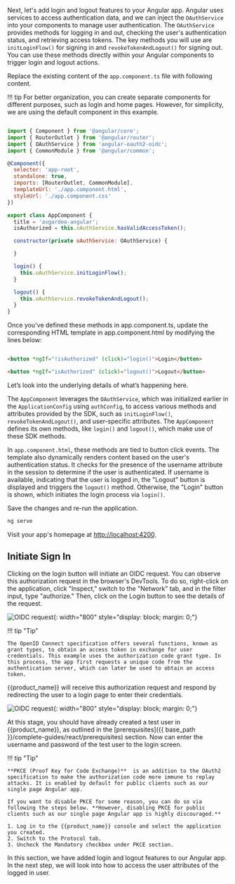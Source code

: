 

Next, let's add login and logout features to your Angular app. Angular uses services to access authentication data, and we can inject the `OAuthService` into your components to manage user authentication. The `OAuthService` provides methods for logging in and out, checking the user's authentication status, and retrieving access tokens. The key methods you will use are `initLoginFlow()` for signing in and `revokeTokenAndLogout()` for signing out. You can use these methods directly within your Angular components to trigger login and logout actions.

Replace the existing content of the `app.component.ts` file with following content.

!!! tip
    For better organization, you can create separate components for different purposes, such as login and home pages. However, for simplicity, we are using the default component in this example.

```javascript title="app.component.ts"  hl_lines="16-28"

import { Component } from '@angular/core';
import { RouterOutlet } from '@angular/router';
import { OAuthService } from 'angular-oauth2-oidc';
import { CommonModule } from '@angular/common';

@Component({
  selector: 'app-root',
  standalone: true,
  imports: [RouterOutlet, CommonModule],
  templateUrl: './app.component.html',
  styleUrl: './app.component.css'
})

export class AppComponent {
  title = 'asgardeo-angular';
  isAuthorized = this.oAuthService.hasValidAccessToken();

  constructor(private oAuthService: OAuthService) {

  }

  login() {
    this.oAuthService.initLoginFlow();
  }

  logout() {
    this.oAuthService.revokeTokenAndLogout();
  }
}

```

Once you've defined these methods in app.component.ts, update the corresponding HTML template in app.component.html by modifying the lines below:  

```html title="app.component.html" 

<button *ngIf="!isAuthorized" (click)="login()">Login</button>

<button *ngIf="isAuthorized" (click)="logout()">Logout</button>

```

Let’s look into the underlying details of what’s happening here.

The `AppComponent` leverages the `OAuthService`, which was initialized earlier in the `ApplicationConfig` using `authConfig`, to access various methods and attributes provided by the SDK, such as `initLoginFlow()`, `revokeTokenAndLogout()`, and user-specific attributes. The `AppComponent` defines its own methods, like `login()` and `logout()`, which make use of these SDK methods.

In `app.component.html`, these methods are tied to button click events. The template also dynamically renders content based on the user's authentication status. It checks for the presence of the username attribute in the session to determine if the user is authenticated. If username is available, indicating that the user is logged in, the "Logout" button is displayed and triggers the `logout()` method. Otherwise, the "Login" button is shown, which initiates the login process via `login()`.

Save the changes and re-run the application.

```bash
ng serve

```

Visit your app's homepage at [http://localhost:4200](http://localhost:4200).


## Initiate Sign In
Clicking on the login button will initiate an OIDC request. You can observe this authorization request in the browser's DevTools. To do so, right-click on the application, click "Inspect," switch to the "Network" tab, and in the filter input, type "authorize." Then, click on the Login button to see the details of the request.

![OIDC request]({{base_path}}/assets/img/complete-guides/angular/image15.png){: width="800" style="display: block; margin: 0;"}

!!! tip "Tip"

    The OpenID Connect specification offers several functions, known as grant types, to obtain an access token in exchange for user credentials. This example uses the authorization code grant type. In this process, the app first requests a unique code from the authentication server, which can later be used to obtain an access token. 

{{product_name}} will receive this authorization request and respond by redirecting the user to a login page to enter their credentials.

![OIDC request]({{base_path}}/assets/img/complete-guides/angular/image16.png){: width="800" style="display: block; margin: 0;"}

At this stage, you should have already created a test user in {{product_name}}, as outlined in the [prerequisites]({{ base_path }}/complete-guides/react/prerequisites) section. Now can enter the username and password of the test user to the login screen.

!!! tip "Tip"

    **PKCE (Proof Key for Code Exchange)**  is an addition to the OAuth2 specification to make the authorization code more immune to replay attacks. It is enabled by default for public clients such as our single page Angular app. 
    
    If you want to disable PKCE for some reason, you can do so via following the steps below. **However, disabling PKCE for public clients such as our single page Angular app is highly discouraged.**  

    1. Log in to the {{product_name}} console and select the application you created.
    2. Switch to the Protocol tab.
    3. Uncheck the Mandatory checkbox under PKCE section.

In this section, we have added login and logout features to our Angular app. In the next step, we will look into how to access the user attributes of the logged in user.
